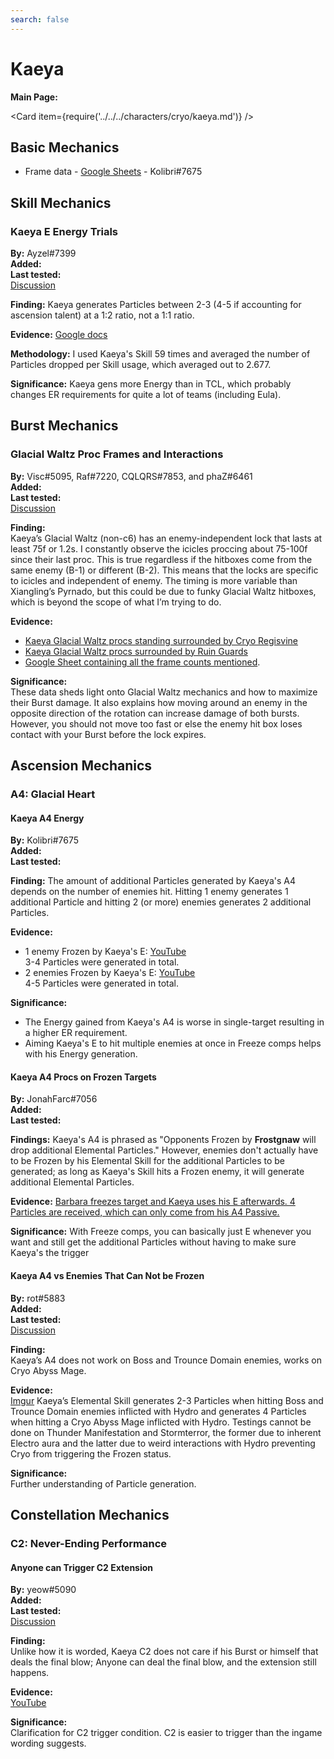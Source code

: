 ```yaml
---
search: false
---
```


# Kaeya

**Main Page:**

<Card item={require('../../../characters/cryo/kaeya.md')} />

## Basic Mechanics

* Frame data - [Google Sheets](https://docs.google.com/spreadsheets/d/11f_FxKhXFpL4EHSfFHPPjhXJvVOTi-FP_R6cqaZ9dwo/edit?usp=sharing) - Kolibri\#7675

## Skill Mechanics

### Kaeya E Energy Trials

**By:** Ayzel\#7399  
**Added:** <Version date="2021-05-22" />  
**Last tested:** <VersionHl date="2021-05-22" />  
[Discussion](https://tickets.deeznuts.moe/ticket-archive/attachments_845440342446571550_845488049831542784_transcript-kaeya-e-energy-trials.html)

**Finding:** Kaeya generates Particles between 2-3 \(4-5 if accounting for ascension talent\) at a 1:2 ratio, not a 1:1 ratio.

**Evidence:** [Google docs](https://docs.google.com/spreadsheets/d/1B9PoD7YlKWPoXBpsIc2fARw9zSml-gWQtSoNd3fr7z8/edit?usp=sharing)

**Methodology:** I used Kaeya's Skill 59 times and averaged the number of Particles dropped per Skill usage, which averaged out to 2.677.

**Significance:** Kaeya gens more Energy than in TCL, which probably changes ER requirements for quite a lot of teams \(including Eula\).

## Burst Mechanics

### Glacial Waltz Proc Frames and Interactions

**By:** Visc\#5095, Raf\#7220, CQLQRS\#7853, and phaZ\#6461  
**Added:** <Version date="2022-01-05" />  
**Last tested:** <VersionHl date="2022-01-05" />  
[Discussion](https://tickets.deeznuts.moe/ticket-archive/attachments_906802193846398977_923113252932710420_transcript-pyronado-and-glacial-waltz-frame-count-vs-cryo-regisvine.html)

**Finding:**  
Kaeya’s Glacial Waltz (non-c6) has an enemy-independent lock that lasts at least 75f or 1.2s. I constantly observe the icicles proccing about 75-100f since their last proc. This is true regardless if the hitboxes come from the same enemy (B-1) or different (B-2). This means that the locks are specific to icicles and independent of enemy. The timing is more variable than Xiangling’s Pyrnado, but this could be due to funky Glacial Waltz hitboxes, which is beyond the scope of what I’m trying to do.

**Evidence:**

* [Kaeya Glacial Waltz procs standing surrounded by Cryo Regisvine](https://m.youtube.com/watch?v=QpaoDEwA1NE)
* [Kaeya Glacial Waltz procs surrounded by Ruin Guards](https://m.youtube.com/watch?v=zdbfwWboedA)
* [Google Sheet containing all the frame counts mentioned](https://docs.google.com/spreadsheets/d/14FzSNVsEFG6wg1oDt49b8vPr_zjmKzRJsAQ2VC71OIc/edit).

**Significance:**  
These data sheds light onto Glacial Waltz mechanics and how to maximize their Burst damage. It also explains how moving around an enemy in the opposite direction of the rotation can increase damage of both bursts. However, you should not move too fast or else the enemy hit box loses contact with your Burst before the lock expires.

## Ascension Mechanics

### A4: Glacial Heart

#### Kaeya A4 Energy

**By:** Kolibri\#7675  
**Added:** <Version date="2021-12-30" />  
**Last tested:** <VersionHl date="2021-12-30" />

**Finding:** The amount of additional Particles generated by Kaeya's A4 depends on the number of enemies hit. Hitting 1 enemy generates 1 additional Particle and hitting 2 (or more) enemies generates 2 additional Particles.

**Evidence:**

* 1 enemy Frozen by Kaeya's E: [YouTube](https://youtu.be/1BB04ufgR6o)  
  3-4 Particles were generated in total.
* 2 enemies Frozen by Kaeya's E: [YouTube](https://youtu.be/nRTbBIqvinY)  
  4-5 Particles were generated in total.

**Significance:**

* The Energy gained from Kaeya's A4 is worse in single-target resulting in a higher ER requirement.
* Aiming Kaeya's E to hit multiple enemies at once in Freeze comps helps with his Energy generation.

#### Kaeya A4 Procs on Frozen Targets

**By:** JonahFarc\#7056  
**Added:** <Version date="2021-04-19" />  
**Last tested:** <VersionHl date="2021-04-19" />

**Findings:** Kaeya's A4 is phrased as "Opponents Frozen by **Frostgnaw** will drop additional Elemental Particles." However, enemies don't actually have to be Frozen by his Elemental Skill for the additional Particles to be generated; as long as Kaeya's Skill hits a Frozen enemy, it will generate additional Elemental Particles.

**Evidence:** [Barbara freezes target and Kaeya uses his E afterwards. 4 Particles are received, which can only come from his A4 Passive.](https://youtu.be/RiTTnpQ44DA)

**Significance:** With Freeze comps, you can basically just E whenever you want and still get the additional Particles without having to make sure Kaeya's the trigger

#### Kaeya A4 vs Enemies That Can Not be Frozen

**By:** rot#5883  
**Added:** <Version date="2022-02-20" />  
**Last tested:** <VersionHl date="2022-02-20" />  
[Discussion](https://tickets.deeznuts.moe/ticket-archive/attachments_945097851195777054_945132041203224607_transcript-kaeya-a4-vs-enemies-that-cant-be-frozen.html)

**Finding:**  
Kaeya’s A4 does not work on Boss and Trounce Domain enemies, works on Cryo Abyss Mage.

**Evidence:**  
[Imgur](https://imgur.com/a/jjqj4A6)
Kaeya’s Elemental Skill generates 2-3 Particles when hitting Boss and Trounce Domain enemies inflicted with Hydro and generates 4 Particles when hitting a Cryo Abyss Mage inflicted with Hydro. Testings cannot be done on Thunder Manifestation and Stormterror, the former due to inherent Electro aura and the latter due to weird interactions with Hydro preventing Cryo from triggering the Frozen status.

**Significance:**  
Further understanding of Particle generation.

## Constellation Mechanics

### C2: Never-Ending Performance

#### Anyone can Trigger C2 Extension

**By:** yeow\#5090  
**Added:** <Version date="2022-07-29" />  
**Last tested:** <VersionHl date="2022-07-29" />  
[Discussion](https://tickets.deeznuts.moe/transcripts/kaeya-c2-anyone-trigger)

**Finding:**  
Unlike how it is worded, Kaeya C2 does not care if his Burst or himself that deals the final blow; Anyone can deal the final blow, and the extension still happens.

**Evidence:**  
[YouTube](https://www.youtube.com/watch?v=oVOcNeMFqb0)

**Significance:**  
Clarification for C2 trigger condition. C2 is easier to trigger than the ingame wording suggests.
